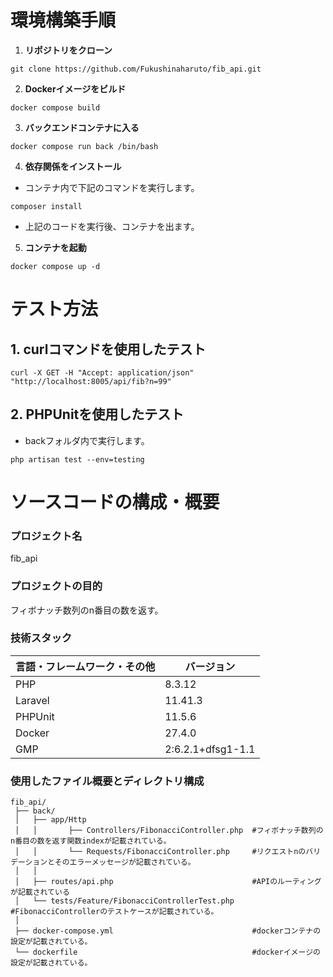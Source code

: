 # 環境構築手順

1. **リポジトリをクローン**
```
git clone https://github.com/Fukushinaharuto/fib_api.git
```
2. **Dockerイメージをビルド**
```
docker compose build
```
3. **バックエンドコンテナに入る**
```
docker compose run back /bin/bash
```
4. **依存関係をインストール**
- コンテナ内で下記のコマンドを実行します。
```
composer install
```
- 上記のコードを実行後、コンテナを出ます。
5. **コンテナを起動**
```
docker compose up -d
```

# **テスト方法**

## **1. curlコマンドを使用したテスト**
```
curl -X GET -H "Accept: application/json" "http://localhost:8005/api/fib?n=99"
```

## **2. PHPUnitを使用したテスト**
- backフォルダ内で実行します。
```
php artisan test --env=testing  
```

# **ソースコードの構成・概要**
### プロジェクト名
fib_api

### プロジェクトの目的
フィボナッチ数列のn番目の数を返す。

### 技術スタック
| 言語・フレームワーク・その他 | バージョン |
| -------------------- | ---------- |
| PHP                  | 8.3.12     |
| Laravel              | 11.41.3    |
| PHPUnit              | 11.5.6     |
| Docker               | 27.4.0     |
| GMP                  | 2:6.2.1+dfsg1-1.1|

### 使用したファイル概要とディレクトリ構成
```
fib_api/
 ├── back/
 │   ├── app/Http
 │   │       ├── Controllers/FibonacciController.php  #フィボナッチ数列のn番目の数を返す関数indexが記載されている。
 │   │       └── Requests/FibonacciController.php     #リクエストnのバリデーションとそのエラーメッセージが記載されている。
 │   │      
 │   ├── routes/api.php                               #APIのルーティングが記載されている
 │   └── tests/Feature/FibonacciControllerTest.php    #FibonacciControllerのテストケースが記載されている。
 │
 ├── docker-compose.yml                               #dockerコンテナの設定が記載されている。
 └── dockerfile                                       #dockerイメージの設定が記載されている。
```



